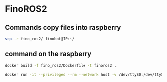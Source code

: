 # FinoROS2

## Commands copy files into raspberry

```bash
scp -r fino_ros2/ finobot@IP:~/
```

## command on the raspberry

```bash
docker build -f fino_ros2/Dockerfile -t finoros2 .
```

```bash
docker run -it --privileged --rm --network host -v /dev/ttyS0:/dev/ttyS0 finoros2
```